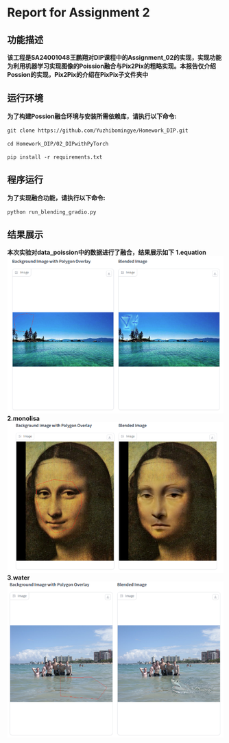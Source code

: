 # Report for Assignment 2

## 功能描述
**该工程是SA24001048王鹏翔对DIP课程中的Assignment_02的实现，实现功能为利用机器学习实现图像的Poission融合与Pix2Pix的粗略实现。本报告仅介绍Possion的实现，Pix2Pix的介绍在PixPix子文件夹中**


## **运行环境**
**为了构建Possion融合环境与安装所需依赖库，请执行以下命令:**

`git clone https://github.com/Yuzhibomingye/Homework_DIP.git`

`cd Homework_DIP/02_DIPwithPyTorch`

`pip install -r requirements.txt`

## 程序运行

**为了实现融合功能，请执行以下命令:**

`python run_blending_gradio.py`


## 结果展示
**本次实验对data_poission中的数据进行了融合，结果展示如下**
**1.equation**
![equation](./pics/equation.png)
**2.monolisa**
![monolisa](./pics/monolisa.png)
**3.water**
![water](./pics/water.png)

